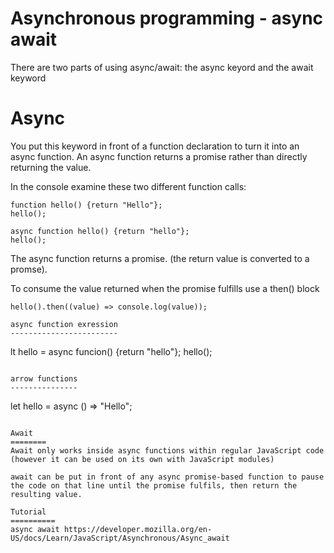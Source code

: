 Asynchronous programming - async await
=======================================

There are two parts of using async/await: the async keyord and the await keyword

Async
======
You put this keyword in front of a function declaration to turn it into an async function. 
An async function returns a promise rather than directly returning the value.

In the console examine these two different function calls:

```
function hello() {return "Hello"};
hello();
```

```
async function hello() {return "hello"};
hello();
```

The async function returns a promise. (the return value is converted to a promse).

To consume the value returned when the promise fulfills use a then() block

```
hello().then((value) => console.log(value));

async function exression
------------------------

```
lt hello = async funcion() {return "hello"};
hello();
```

arrow functions
---------------
```
let hello = async () => "Hello";
```

Await
========
Await only works inside async functions within regular JavaScript code (however it can be used on its own with JavaScript modules)

await can be put in front of any async promise-based function to pause the code on that line until the promise fulfils, then return the resulting value.

Tutorial
==========
async await https://developer.mozilla.org/en-US/docs/Learn/JavaScript/Asynchronous/Async_await 
